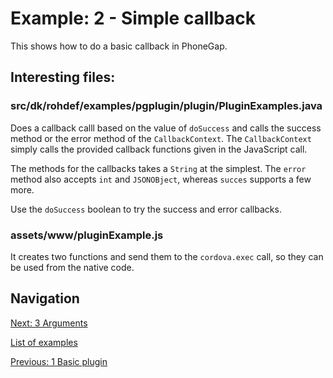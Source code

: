 # Example: 2 - Simple callback

This shows how to do a basic callback in PhoneGap.

## Interesting files:

### src/dk/rohdef/examples/pgplugin/plugin/PluginExamples.java
Does a callback calll based on the value of `doSuccess` and 
calls the success method or the error method of the `CallbackContext`. 
The `CallbackContext` simply calls the provided callback functions 
given in the JavaScript call.

The methods for the callbacks takes a `String` at the simplest. The 
`error` method also accepts `int` and `JSONOBject`, whereas `succes` 
supports a few more.

Use the `doSuccess` boolean to try the success and error 
callbacks.

### assets/www/pluginExample.js
It creates two functions and send them to the 
`cordova.exec` call, so they can be used from the native code.

## Navigation
[Next: 3 Arguments](https://github.com/rohdef/PGPlugins-android/tree/3_Arguments)

[List of examples](https://github.com/rohdef/PGPlugins-android/)

[Previous: 1 Basic plugin](https://github.com/rohdef/PGPlugins-android/tree/1_Basic_plugin)